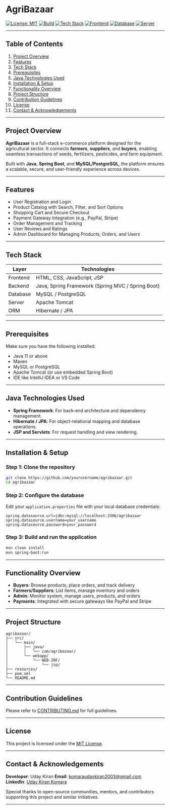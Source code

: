 # AgriBazaar

[![License: MIT](https://img.shields.io/badge/License-MIT-blue.svg)](LICENSE)
[![Build](https://img.shields.io/badge/Build-Passing-brightgreen.svg)]()
[![Tech Stack](https://img.shields.io/badge/Backend-Java%20(Spring%20Boot)-blue.svg)]()
[![Frontend](https://img.shields.io/badge/Frontend-HTML%2C%20CSS%2C%20JS-yellow.svg)]()
[![Database](https://img.shields.io/badge/Database-MySQL%20%7C%20PostgreSQL-orange.svg)]()
[![Server](https://img.shields.io/badge/Server-Apache%20Tomcat-lightgrey.svg)]()

---

## Table of Contents

1. [Project Overview](#project-overview)
2. [Features](#features)
3. [Tech Stack](#tech-stack)
4. [Prerequisites](#prerequisites)
5. [Java Technologies Used](#java-technologies-used)
6. [Installation & Setup](#installation--setup)
7. [Functionality Overview](#functionality-overview)
8. [Project Structure](#project-structure)
9. [Contribution Guidelines](#contribution-guidelines)
10. [License](#license)
11. [Contact & Acknowledgements](#contact--acknowledgements)

---

## Project Overview

**AgriBazaar** is a full-stack e-commerce platform designed for the agricultural sector. It connects **farmers**, **suppliers**, and **buyers**, enabling seamless transactions of seeds, fertilizers, pesticides, and farm equipment.

Built with **Java**, **Spring Boot**, and **MySQL/PostgreSQL**, the platform ensures a scalable, secure, and user-friendly experience across devices.

---

## Features

- User Registration and Login
- Product Catalog with Search, Filter, and Sort Options
- Shopping Cart and Secure Checkout
- Payment Gateway Integration (e.g., PayPal, Stripe)
- Order Management and Tracking
- User Reviews and Ratings
- Admin Dashboard for Managing Products, Orders, and Users

---

## Tech Stack

| Layer    | Technologies                                      |
| -------- | ------------------------------------------------- |
| Frontend | HTML, CSS, JavaScript, JSP                        |
| Backend  | Java, Spring Framework (Spring MVC / Spring Boot) |
| Database | MySQL / PostgreSQL                                |
| Server   | Apache Tomcat                                     |
| ORM      | Hibernate / JPA                                   |

---

## Prerequisites

Make sure you have the following installed:

- Java 11 or above
- Maven
- MySQL or PostgreSQL
- Apache Tomcat (or use embedded Spring Boot)
- IDE like IntelliJ IDEA or VS Code

---

## Java Technologies Used

- **Spring Framework**: For back-end architecture and dependency management.
- **Hibernate / JPA**: For object-relational mapping and database operations.
- **JSP and Servlets**: For request handling and view rendering.

---

## Installation & Setup

### Step 1: Clone the repository

```bash
git clone https://github.com/yourusername/agribazaar.git
cd agribazaar
```

### Step 2: Configure the database

Edit your `application.properties` file with your local database credentials:

```properties
spring.datasource.url=jdbc:mysql://localhost:3306/agribazaar
spring.datasource.username=your_username
spring.datasource.password=your_password
```

### Step 3: Build and run the application

```bash
mvn clean install
mvn spring-boot:run
```

---

## Functionality Overview

- **Buyers**: Browse products, place orders, and track delivery
- **Farmers/Suppliers**: List items, manage inventory and orders
- **Admin**: Monitor system, manage users, products, and orders
- **Payments**: Integrated with secure gateways like PayPal and Stripe

---

## Project Structure

```
agribazaar/
├── src/
│   └── main/
│       ├── java/
│       │   └── com/agribazaar/
│       └── webapp/
│           └── WEB-INF/
│               └── jsp/
├── resources/
├── pom.xml
└── README.md
```

---

## Contribution Guidelines

Please refer to [CONTRIBUTING.md](CONTRIBUTING.md) for full guidelines.

---

## License

This project is licensed under the [MIT License](LICENSE).

---

## Contact & Acknowledgements

**Developer**: Uday Kiran
**Email**: [komaraudaykiran2003@gmail.com](mailto:komaraudaykiran2003@gmail.com)  
**LinkedIn**: [Uday Kiran Komara](https://www.linkedin.com/in/udaykirankomara)

Special thanks to open-source communities, mentors, and contributors supporting this project and similar initiatives.

---
